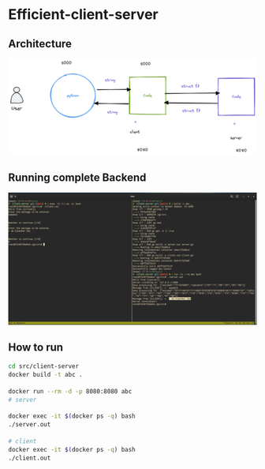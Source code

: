 # Efficient-client-server

## Architecture
![Architecture](./architecture.png)

## Running complete Backend
![coverimage](./CoverImg.png)

## How to run

```bash
cd src/client-server
docker build -t abc .

docker run --rm -d -p 8080:8080 abc
# server

docker exec -it $(docker ps -q) bash
./server.out

# client
docker exec -it $(docker ps -q) bash
./client.out

```
